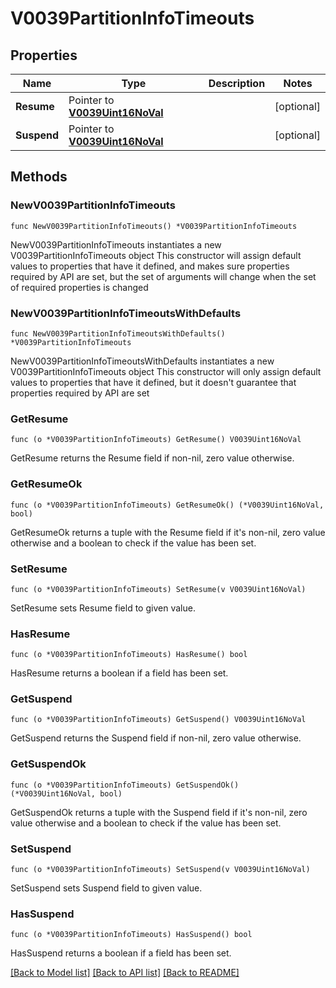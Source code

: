 # V0039PartitionInfoTimeouts

## Properties

Name | Type | Description | Notes
------------ | ------------- | ------------- | -------------
**Resume** | Pointer to [**V0039Uint16NoVal**](V0039Uint16NoVal.md) |  | [optional] 
**Suspend** | Pointer to [**V0039Uint16NoVal**](V0039Uint16NoVal.md) |  | [optional] 

## Methods

### NewV0039PartitionInfoTimeouts

`func NewV0039PartitionInfoTimeouts() *V0039PartitionInfoTimeouts`

NewV0039PartitionInfoTimeouts instantiates a new V0039PartitionInfoTimeouts object
This constructor will assign default values to properties that have it defined,
and makes sure properties required by API are set, but the set of arguments
will change when the set of required properties is changed

### NewV0039PartitionInfoTimeoutsWithDefaults

`func NewV0039PartitionInfoTimeoutsWithDefaults() *V0039PartitionInfoTimeouts`

NewV0039PartitionInfoTimeoutsWithDefaults instantiates a new V0039PartitionInfoTimeouts object
This constructor will only assign default values to properties that have it defined,
but it doesn't guarantee that properties required by API are set

### GetResume

`func (o *V0039PartitionInfoTimeouts) GetResume() V0039Uint16NoVal`

GetResume returns the Resume field if non-nil, zero value otherwise.

### GetResumeOk

`func (o *V0039PartitionInfoTimeouts) GetResumeOk() (*V0039Uint16NoVal, bool)`

GetResumeOk returns a tuple with the Resume field if it's non-nil, zero value otherwise
and a boolean to check if the value has been set.

### SetResume

`func (o *V0039PartitionInfoTimeouts) SetResume(v V0039Uint16NoVal)`

SetResume sets Resume field to given value.

### HasResume

`func (o *V0039PartitionInfoTimeouts) HasResume() bool`

HasResume returns a boolean if a field has been set.

### GetSuspend

`func (o *V0039PartitionInfoTimeouts) GetSuspend() V0039Uint16NoVal`

GetSuspend returns the Suspend field if non-nil, zero value otherwise.

### GetSuspendOk

`func (o *V0039PartitionInfoTimeouts) GetSuspendOk() (*V0039Uint16NoVal, bool)`

GetSuspendOk returns a tuple with the Suspend field if it's non-nil, zero value otherwise
and a boolean to check if the value has been set.

### SetSuspend

`func (o *V0039PartitionInfoTimeouts) SetSuspend(v V0039Uint16NoVal)`

SetSuspend sets Suspend field to given value.

### HasSuspend

`func (o *V0039PartitionInfoTimeouts) HasSuspend() bool`

HasSuspend returns a boolean if a field has been set.


[[Back to Model list]](../README.md#documentation-for-models) [[Back to API list]](../README.md#documentation-for-api-endpoints) [[Back to README]](../README.md)


